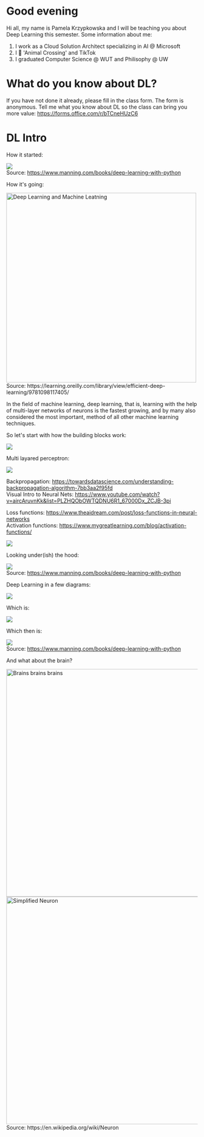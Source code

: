 # Good evening

Hi all, my name is Pamela Krzypkowska and I will be teaching you about Deep Learning this semester. 
Some information about me:
1. I work as a Cloud Solution Architect specializing in AI @ Microsoft
2. I 💌 'Animal Crossing' and TikTok
3. I graduated Computer Science @ WUT and Philisophy @ UW

# What do you know about DL? 

If you have not done it already, please fill in the class form. The form is anonymous.
Tell me what you know about DL so the class can bring you more value: https://forms.office.com/r/bTCneHUzC6

# DL Intro

How it started:

![](img/ml-programming.png)  
Source: https://www.manning.com/books/deep-learning-with-python

How it's going:

<img src="img/DLaML.jpg" alt="Deep Learning and Machine Leatning" style="width:500px;"/>
Source: https://learning.oreilly.com/library/view/efficient-deep-learning/9781098117405/  


In the field of machine learning, deep learning, that is, learning with the help of multi-layer networks
of neurons is the fastest growing, and by many also considered the most important, method of all
other machine learning techniques.

So let's start with how the building blocks work:  

![](img/perceptron.png)  

Multi layared perceptron:  

![](img/perceptron-multil.png)  

Backpropagation: https://towardsdatascience.com/understanding-backpropagation-algorithm-7bb3aa2f95fd  
Visual Intro to Neural Nets: https://www.youtube.com/watch?v=aircAruvnKk&list=PLZHQObOWTQDNU6R1_67000Dx_ZCJB-3pi

Loss functions: https://www.theaidream.com/post/loss-functions-in-neural-networks  
Activation functions: https://www.mygreatlearning.com/blog/activation-functions/  

![](img/dnn.png)  

Looking under(ish) the hood:   

![](img/dnn-deeper.png)  
Source: https://www.manning.com/books/deep-learning-with-python 

Deep Learning in a few diagrams:

![](img/weights-representation.png)  

Which is:  

![](img/weights-representation2.png)  

Which then is:  

![](img/weights-representation3.png)  
Source: https://www.manning.com/books/deep-learning-with-python  

And what about the brain?

<img src="img/brains.jpg" alt="Brains brains brains" style="width:600px;"/>

<img src="img/neuron.jpg" alt="Simplified Neuron" style="width:600px;"/>
Source: https://en.wikipedia.org/wiki/Neuron  














